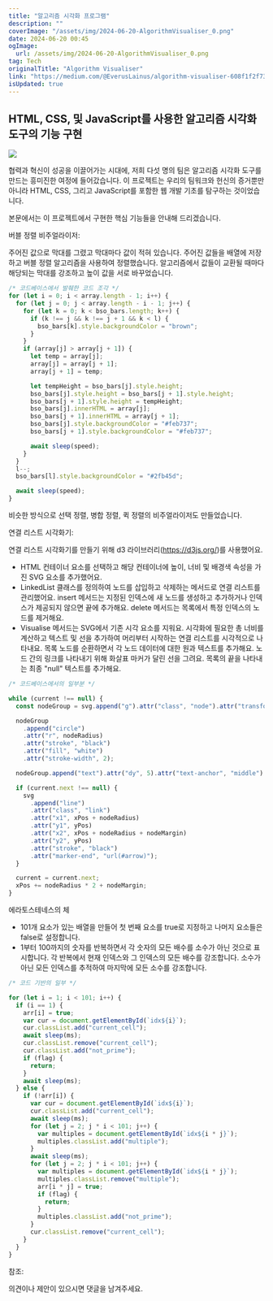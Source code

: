 ```yaml
---
title: "알고리즘 시각화 프로그램"
description: ""
coverImage: "/assets/img/2024-06-20-AlgorithmVisualiser_0.png"
date: 2024-06-20 00:45
ogImage:
  url: /assets/img/2024-06-20-AlgorithmVisualiser_0.png
tag: Tech
originalTitle: "Algorithm Visualiser"
link: "https://medium.com/@EverusLainus/algorithm-visualiser-608f1f2f7302"
isUpdated: true
---
```


## HTML, CSS, 및 JavaScript를 사용한 알고리즘 시각화 도구의 기능 구현

<img src="/assets/img/2024-06-20-AlgorithmVisualiser_0.png" />

협력과 혁신이 성공을 이끌어가는 시대에, 저희 다섯 명의 팀은 알고리즘 시각화 도구를 만드는 흥미진한 여정에 들어갔습니다. 이 프로젝트는 우리의 팀워크와 헌신의 증거뿐만 아니라 HTML, CSS, 그리고 JavaScript를 포함한 웹 개발 기초를 탐구하는 것이었습니다.

본문에서는 이 프로젝트에서 구현한 핵심 기능들을 안내해 드리겠습니다.

<!-- seedividend - 사각형 -->

<ins class="adsbygoogle"
     style="display:block"
     data-ad-client="ca-pub-4877378276818686"
     data-ad-slot="1898504329"
     data-ad-format="auto"
     data-full-width-responsive="true"></ins>

<script>
     (adsbygoogle = window.adsbygoogle || []).push({});
</script>

버블 정렬 비주얼라이저:

주어진 값으로 막대를 그렸고 막대마다 값이 적혀 있습니다. 주어진 값들을 배열에 저장하고 버블 정렬 알고리즘을 사용하여 정렬했습니다. 알고리즘에서 값들이 교환될 때마다 해당되는 막대를 강조하고 높이 값을 서로 바꾸었습니다.

```js
/* 코드베이스에서 발췌한 코드 조각 */
for (let i = 0; i < array.length - 1; i++) {
  for (let j = 0; j < array.length - i - 1; j++) {
    for (let k = 0; k < bso_bars.length; k++) {
      if (k !== j && k !== j + 1 && k < l) {
        bso_bars[k].style.backgroundColor = "brown";
      }
    }
    if (array[j] > array[j + 1]) {
      let temp = array[j];
      array[j] = array[j + 1];
      array[j + 1] = temp;

      let tempHeight = bso_bars[j].style.height;
      bso_bars[j].style.height = bso_bars[j + 1].style.height;
      bso_bars[j + 1].style.height = tempHeight;
      bso_bars[j].innerHTML = array[j];
      bso_bars[j + 1].innerHTML = array[j + 1];
      bso_bars[j].style.backgroundColor = "#feb737";
      bso_bars[j + 1].style.backgroundColor = "#feb737";

      await sleep(speed);
    }
  }
  l--;
  bso_bars[l].style.backgroundColor = "#2fb45d";

  await sleep(speed);
}
```

비슷한 방식으로 선택 정렬, 병합 정렬, 퀵 정렬의 비주얼라이저도 만들었습니다.

<!-- seedividend - 사각형 -->

<ins class="adsbygoogle"
     style="display:block"
     data-ad-client="ca-pub-4877378276818686"
     data-ad-slot="1898504329"
     data-ad-format="auto"
     data-full-width-responsive="true"></ins>

<script>
     (adsbygoogle = window.adsbygoogle || []).push({});
</script>

연결 리스트 시각화기:

연결 리스트 시각화기를 만들기 위해 d3 라이브러리(https://d3js.org/)를 사용했어요.

- HTML 컨테이너 요소를 선택하고 해당 컨테이너에 높이, 너비 및 배경색 속성을 가진 SVG 요소를 추가했어요.
- LinkedList 클래스를 정의하여 노드를 삽입하고 삭제하는 메서드로 연결 리스트를 관리했어요. insert 메서드는 지정된 인덱스에 새 노드를 생성하고 추가하거나 인덱스가 제공되지 않으면 끝에 추가해요. delete 메서드는 목록에서 특정 인덱스의 노드를 제거해요.
- Visualise 메서드는 SVG에서 기존 시각 요소를 지워요. 시각화에 필요한 총 너비를 계산하고 텍스트 및 선을 추가하여 머리부터 시작하는 연결 리스트를 시각적으로 나타내요. 목록 노드를 순환하면서 각 노드 데이터에 대한 원과 텍스트를 추가해요. 노드 간의 링크를 나타내기 위해 화살표 마커가 달린 선을 그려요. 목록의 끝을 나타내는 최종 "null" 텍스트를 추가해요.

```js
/* 코드베이스에서의 일부분 */

while (current !== null) {
  const nodeGroup = svg.append("g").attr("class", "node").attr("transform", `translate(${xPos}, ${yPos})`);

  nodeGroup
    .append("circle")
    .attr("r", nodeRadius)
    .attr("stroke", "black")
    .attr("fill", "white")
    .attr("stroke-width", 2);

  nodeGroup.append("text").attr("dy", 5).attr("text-anchor", "middle").text(current.data);

  if (current.next !== null) {
    svg
      .append("line")
      .attr("class", "link")
      .attr("x1", xPos + nodeRadius)
      .attr("y1", yPos)
      .attr("x2", xPos + nodeRadius + nodeMargin)
      .attr("y2", yPos)
      .attr("stroke", "black")
      .attr("marker-end", "url(#arrow)");
  }

  current = current.next;
  xPos += nodeRadius * 2 + nodeMargin;
}
```

<!-- seedividend - 사각형 -->

<ins class="adsbygoogle"
     style="display:block"
     data-ad-client="ca-pub-4877378276818686"
     data-ad-slot="1898504329"
     data-ad-format="auto"
     data-full-width-responsive="true"></ins>

<script>
     (adsbygoogle = window.adsbygoogle || []).push({});
</script>

에라토스테네스의 체

- 101개 요소가 있는 배열을 만들어 첫 번째 요소를 true로 지정하고 나머지 요소들은 false로 설정합니다.
- 1부터 100까지의 숫자를 반복하면서 각 숫자의 모든 배수를 소수가 아닌 것으로 표시합니다. 각 반복에서 현재 인덱스와 그 인덱스의 모든 배수를 강조합니다. 소수가 아닌 모든 인덱스를 추적하여 마지막에 모든 소수를 강조합니다.

```js
/* 코드 기반의 일부 */

for (let i = 1; i < 101; i++) {
  if (i == 1) {
    arr[i] = true;
    var cur = document.getElementById(`idx${i}`);
    cur.classList.add("current_cell");
    await sleep(ms);
    cur.classList.remove("current_cell");
    cur.classList.add("not_prime");
    if (flag) {
      return;
    }
    await sleep(ms);
  } else {
    if (!arr[i]) {
      var cur = document.getElementById(`idx${i}`);
      cur.classList.add("current_cell");
      await sleep(ms);
      for (let j = 2; j * i < 101; j++) {
        var multiples = document.getElementById(`idx${i * j}`);
        multiples.classList.add("multiple");
      }
      await sleep(ms);
      for (let j = 2; j * i < 101; j++) {
        var multiples = document.getElementById(`idx${i * j}`);
        multiples.classList.remove("multiple");
        arr[i * j] = true;
        if (flag) {
          return;
        }
        multiples.classList.add("not_prime");
      }
      cur.classList.remove("current_cell");
    }
  }
}
```

참조:

<!-- seedividend - 사각형 -->

<ins class="adsbygoogle"
     style="display:block"
     data-ad-client="ca-pub-4877378276818686"
     data-ad-slot="1898504329"
     data-ad-format="auto"
     data-full-width-responsive="true"></ins>

<script>
     (adsbygoogle = window.adsbygoogle || []).push({});
</script>

의견이나 제안이 있으시면 댓글을 남겨주세요.
